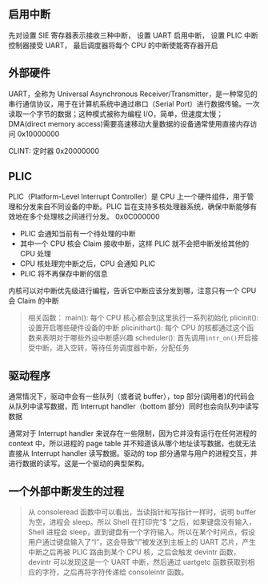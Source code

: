 ## 启用中断

先对设置 SIE 寄存器表示接收三种中断，
设置 UART 启用中断，
设置 PLIC 中断控制器接受 UART，
最后调度器将每个 CPU 的中断使能寄存器开启

## 外部硬件

UART，全称为 Universal Asynchronous Receiver/Transmitter，是一种常见的串行通信协议，用于在计算机系统中通过串口（Serial Port）进行数据传输。一次读取一个字节的数据；这种模式被称为编程 I/O，简单，但速度太慢；DMA(direct memory access)需要高速移动大量数据的设备通常使用直接内存访问
0x10000000

CLINT: 定时器
0x20000000

## PLIC

PLIC（Platform-Level Interrupt Controller）是 CPU 上一个硬件组件，用于管理和分发来自不同设备的中断。PLIC 旨在支持多核处理器系统，确保中断能够有效地在多个处理核之间进行分发。
0x0C000000

- PLIC 会通知当前有一个待处理的中断
- 其中一个 CPU 核会 Claim 接收中断，这样 PLIC 就不会把中断发给其他的 CPU 处理
- CPU 核处理完中断之后，CPU 会通知 PLIC
- PLIC 将不再保存中断的信息

内核可以对中断优先级进行编程，告诉它中断应该分发到哪，注意只有一个 CPU 会 Claim 的中断

> 相关函数：
> main(): 每个 CPU 核心都会到这里执行一系列初始化
> plicinit(): 设置开启哪些硬件设备的中断
> plicinithart(): 每个 CPU 的核都通过这个函数来表明对于哪些外设中断感兴趣
> scheduler(): 首先调用`intr_on()`开启接受中断，进入空转，等待任务调度器中断，分配任务

## 驱动程序

通常情况下，驱动中会有一些队列（或者说 buffer），top 部分(调用者)的代码会从队列中读写数据，而 Interrupt handler（bottom 部分）同时也会向队列中读写数据

通常对于 Interrupt handler 来说存在一些限制，因为它并没有运行在任何进程的 context 中，所以进程的 page table 并不知道该从哪个地址读写数据，也就无法直接从 Interrupt handler 读写数据。驱动的 top 部分通常与用户的进程交互，并进行数据的读写。这是一个驱动的典型架构。

## 一个外部中断发生的过程

> 从 consoleread 函数中可以看出，当读指针和写指针一样时，说明 buffer 为空，进程会 sleep。所以 Shell 在打印完“$ ”之后，如果键盘没有输入，Shell 进程会 sleep，直到键盘有一个字符输入。所以在某个时间点，假设用户通过键盘输入了“l”，这会导致“l”被发送到主板上的 UART 芯片，产生中断之后再被 PLIC 路由到某个 CPU 核，之后会触发 devintr 函数，devintr 可以发现这是一个 UART 中断，然后通过 uartgetc 函数获取到相应的字符，之后再将字符传递给 consoleintr 函数。
